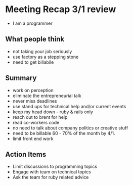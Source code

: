 # Meeting Recap 3/1 review
- I am a programmer

## What people think
- not taking your job seriously
- use factory as a stepping stone
- need to get billabile

## Summary
- work on perception
- eliminate the entrepreneurial talk
- never miss deadlines
- use stand ups for technical help and/or current events
- keep my head down - ruby & rails only
- reach out to brent for help
- read co-workers code
- no need to talk about company politics or creative stuff
- need to be billable 60 - 70% of the month by 4/1.
- limit front end work

## Action Items
- Limit discussions to programming topics
- Engage with team on technical topics
- Ask the team for ruby related advice
